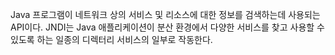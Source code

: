 Java 프로그램이 네트워크 상의 서비스 및 리소스에 대한 정보를 검색하는데 
사용되는 API이다. JNDI는 Java 애플리케이션이 분산 환경에서 다양한 서비스를 찾고 사용할 수 있도록 하는 일종의 디렉터리 서비스의 일부로 작동한다. 